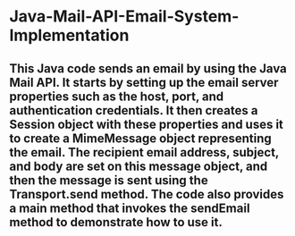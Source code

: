 # Java-Mail-API-Email-System-Implementation
## This Java code sends an email by using the Java Mail API. It starts by setting up the email server properties such as the host, port, and authentication credentials. It then creates a Session object with these properties and uses it to create a MimeMessage object representing the email. The recipient email address, subject, and body are set on this message object, and then the message is sent using the Transport.send method. The code also provides a main method that invokes the sendEmail method to demonstrate how to use it.
